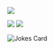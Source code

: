 
<!--
**Shiv10/Shiv10** is a ✨ _special_ ✨ repository because its `README.md` (this file) appears on your GitHub profile.

Here are some ideas to get you started:

- 🔭 I’m currently working on ...
- 🌱 I’m currently learning ...
- 👯 I’m looking to collaborate on ...
- 🤔 I’m looking for help with ...
- 💬 Ask me about ...
- 📫 How to reach me: ...
- 😄 Pronouns: ...
- ⚡ Fun fact: ...
-->

<img src="https://github-readme-stats.vercel.app/api?username=Shiv10&show_icons=true&theme=dark"></img>


<img src="https://activity-graph.herokuapp.com/graph?username=Shiv10&theme=github">

<img src="https://github-readme-streak-stats.herokuapp.com/?user=Shiv10&layout=compact&theme=dark">

![Jokes Card](https://readme-jokes.vercel.app/api)
